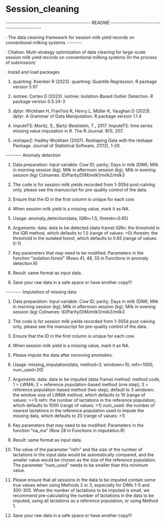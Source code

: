 # Session_cleaning

------------------------------------------- README -------------------------------------------

· The data cleaning framework for session milk yield records on conventional milking systems --------

· Citation: Multi-strategy optimization of data cleaning for large-scale session milk yield records on conventional milking systems (In the process of submission)

· Install and load packages
1. quantreg: Koenker R (2023). quantreg: Quantile Regression. R package version 5.97

2. isotree: Cortes D (2023). isotree: Isolation-Based Outlier Detection. R package version 0.5.24-3

3. dplyr: Wickham H, Fran?ois R, Henry L, Müller K, Vaughan D (2023). dplyr: A Grammar of Data Manipulation. R package version 1.1.4

4. imputeTS: Moritz, S., Bartz-Beielstein, T., 2017. ImputeTS: time series missing value imputation in R. The R Journal. 9(1), 207.

5. reshape2: Hadley Wickham (2007). Reshaping Data with the reshape Package. Journal of Statistical Software, 21(12), 1-20.

-------- Anomaly detection
1. Data preparation:
    Input variable: Cow ID; parity; Days in milk (DIM); Milk in morning session (kg); Milk in afternoon session (kg); Milk in evening session (kg)
    Colnames: ID/Parity/DIM/milk1/milk2/milk3
    
2. The code is for session milk yields recorded from 1-305d post-calving only, please see the manuscript for pre-quality control of the data.

3. Ensure that the ID in the first column is unique for each cow.

4. When session milk yield is a missing value, mark it as NA.

5. Usage: anomaly_detection(data, IQRn=1.5, iforestn=0.65)

6. Arguments:
    data: data to be detected (data frame)
    IQRn: the threshold in the IQR method, which defaults to 1.5 (range of values: >0)
    iforestn: the threshold in the isolated forest, which defaults to 0.65 (range of values: 0-1)

7. Key parameters that may need to be modified:
    Parameters in the function "isolation.forest" (Rows 41, 48, 55 in Functions in anomaly detection.R)

8. Result: same format as input data.

9. Save your raw data in a safe space or have another copy!!!


-------- Imputation of missing data
1. Data preparation:
    Input variable: Cow ID; parity; Days in milk (DIM); Milk in morning session (kg); Milk in afternoon session (kg); Milk in evening session (kg)
    Colnames: ID/Parity/DIM/milk1/milk2/milk3

2. The code is for session milk yields recorded from 1-305d post-calving only, please see the manuscript for pre-quality control of the data.

3. Ensure that the ID in the first column is unique for each cow.

4. When session milk yield is a missing value, mark it as NA.

5. Please impute the data after removing anomalies.

6. Usage: missing_imputation(data, method=3, windown=10, refn=1000, num_used=20)

7. Arguments: 
    data: data to be imputed (data frame)
    method: method code, 1 = LWMA; 2 = reference population-based method (one step); 3 = reference population-based method (two step); default to 3
    windown: the window size of LWMA method, which defaults to 10 (range of values: >=1)
    refn: the number of lactations in the reference population, which defaults to 1000 (range of values: >1)
    num_used: the number of nearest lactations in the reference population used to impute the missing data, which defaults to 20 (range of values: >1)

8. Key parameters that may need to be modified:
    Parameters in the function "na_ma" (Row 28 in Functions in imputation.R)

9. Result: same format as input data.

10. The value of the parameter "refn" and the size of the number of lactations in the input data would be automatically compared, and the smaller value would be chosen as the size of the reference population. The parameter "num_used" needs to be smaller than this minimum value.

11. Please ensure that all sessions in the data to be imputed contain some true values when using Methods 2 or 3, especially for DIMs 1-5 and 300-305. When the number of lactations to be imputed is small, we recommend pre-calculating the number of lactations in the data to be imputed, using all lactations as a reference population, or using Method 1.

12. Save your raw data in a safe space or have another copy!!!
